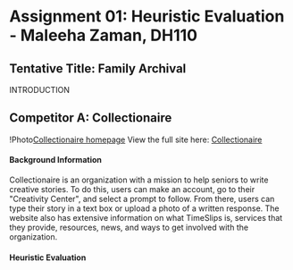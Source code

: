 # Assignment 01: Heuristic Evaluation - Maleeha Zaman, DH110
## Tentative Title: Family Archival 
INTRODUCTION

## Competitor A: Collectionaire
!Photo[Collectionaire homepage](collectionaire-screenshot.png)
View the full site here: [Collectionaire](https://collectionaire.com/)
#### Background Information
Collectionaire is an organization with a mission to help seniors to write creative stories. To do this, users can make an account, go to their "Creativity Center", and select a prompt to follow. From there, users can type their story in a text box or upload a photo of a written response. The website also has extensive information on what TimeSlips is, services that they provide, resources, news, and ways to get involved with the organization.
#### Heuristic Evaluation
